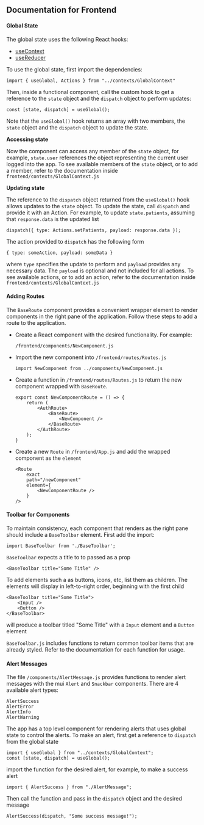 ## Documentation for Frontend

 #### Global State

 The global state uses the following React hooks:
- [useContext](https://reactjs.org/docs/hooks-reference.html#usecontext)
- [useReducer](https://reactjs.org/docs/hooks-reference.html#usereducer)
 
To use the global state, first import the dependencies:

    import { useGlobal, Actions } from "../contexts/GlobalContext"

Then, inside a functional component, call the custom hook to get a reference to the `state` object and the `dispatch` object to perform updates:

    const [state, dispatch] = useGlobal(); 

Note that the `useGlobal()` hook returns an array with two members, the `state` object and the `dispatch` object to update the state.

**Accessing state**

Now the component can access any member of the `state` object, for example, `state.user` references the object representing the current user logged into the app. To see available members of the `state` object, or to add a member, refer to the documentation inside `frontend/contexts/GlobalContext.js`

**Updating state**

The reference to the `dispatch` object returned from the `useGlobal()` hook allows updates to the `state` object. To update the state, call `dispatch` and provide it with an Action. For example, to update `state.patients`, assuming that `response.data` is the updated list
    
    dispatch({ type: Actions.setPatients, payload: response.data });

The action provided to `dispatch` has the following form

    { type: someAction, payload: someData }

where `type` specifies the update to perform and `payload` provides any necessary data. The `payload` is optional and not included for all actions. To see available actions, or to add an action, refer to the documentation inside `frontend/contexts/GlobalContext.js`

#### Adding Routes

The `BaseRoute` component provides a convenient wrapper element to render components in the right pane of the application. Follow these steps to add a route to the application.
- Create a React component with the desired functionality. For example:
    ```
    /frontend/components/NewComponent.js
    ```
- Import the new component into `/frontend/routes/Routes.js`
    ```
    import NewComponent from ../components/NewComponent.js
    ```
- Create a function in `/frontend/routes/Routes.js` to return the new component wrapped with `BaseRoute`.
    ```
    export const NewComponentRoute = () => {
        return (
            <AuthRoute>
                <BaseRoute>
                    <NewComponent />
                </BaseRoute>
            </AuthRoute>
        );
    }
    ```
- Create a new `Route` in `/frontend/App.js` and add the wrapped component as the `element`
    ```
    <Route
        exact
        path="/newComponent"
        element={
            <NewComponentRoute />
        }
    />
    ```

#### Toolbar for Components
To maintain consistency, each component that renders as the right pane should include a `BaseToolbar` element. First add the import:

    import BaseToolbar from './BaseToolbar';

`BaseToolbar` expects a title to to passed as a prop

    <BaseToolbar title="Some Title" />

To add elements such a as buttons, icons, etc, list them as children. The elements will display in left-to-right order, beginning with the first child

    <BaseToolbar title="Some Title">
        <Input />
        <Button />
    </BaseToolbar>

will produce a toolbar titled "Some Title" with a `Input` element and a `Button` element

`BaseToolbar.js` includes functions to return common toolbar items that are already styled. Refer to the documentation for each function for usage.

#### Alert Messages
The file `/components/AlertMessage.js` provides functions to render alert messages with the mui `Alert` and `Snackbar` components. There are 4 available alert types:

    AlertSuccess
    AlertError
    AlertInfo
    AlertWarning

The app has a top level component for rendering alerts that uses global state to control the alerts. To make an alert, first get a reference to `dispatch` from the global state

    import { useGlobal } from "../contexts/GlobalContext";
    const [state, dispatch] = useGlobal();

import the function for the desired alert, for example, to make a success alert

    import { AlertSuccess } from "./AlertMessage";

Then call the function and pass in the `dispatch` object and the desired message

    AlertSuccess(dispatch, "Some success message!");
